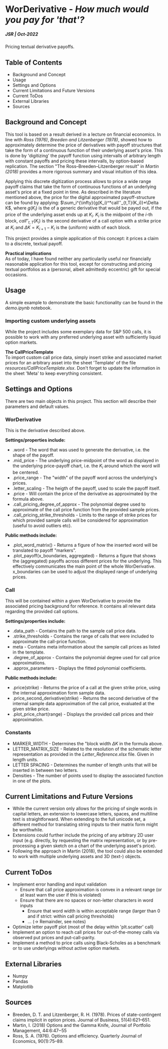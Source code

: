 # WorDerivative - *How much would you pay for 'that'?*

##### JSR | Oct-2022

Pricing textual derivative payoffs.

## Table of Contents

- Background and Concept
- Usage
- Settings and Options
- Current Limitations and Future Versions
- Current ToDos
- External Libraries
- Sources

## Background and Concept
This tool is based on a result derived in a lecture on financial economics. In line with *Ross (1976)*, *Breeden and Litzenberger (1978)*, showed how to approximately determine the price of derivatives with payoff structures that take the form of a continuous function of their underlying asset's price. This is done by 'digitizing' the payoff function using  intervalls of arbitrary length with constant payoffs and pricing these intervalls, by option-based replication. The section "The Ross–Breeden–Litzenberger result" in *Martin (2018)* provides a more rigorous summary and visual intuition of this idea. </br>

Applying this discrete digitization process allows to price a wide range payoff claims that take the form of continuous functions of an underlying asset's price at a fixed point in time.
As described in the literature mentioned above, the price for the digital approximated payoff-structure can be found by applying:
$\sum_i^{\infty}{g(K_i)^*call''_{t,T}(K_i)}*\Delta K$,
where $g(K_i)$ is the of a generic derivative that would be payed out, if the price of the underlying asset ends up at $K_i$. $K_i$ is the midpoint of the $i$-th block, $call''_{t,T}(K_i)$ is the second derivative of a call option with a strike price at $K_i$ and $\Delta K = K_{i+1} - K_i$ is the (uniform) width of each block.

This project provides a simple application of this concept: it prices a claim to a discrete, textual payoff.

**Practical implications** </br>
As of today, I have found neither any particularily useful nor financially reasonable application for this tool, except for constructing and pricing textual portfolios as a (personal, albeit admittedly eccentric) gift for special occasions.

## Usage

A simple example to demonstrate the basic functionality can be found in the *demo.ipynb* notebook.

### Importing custom underlying assets

While the project includes some exemplary data for S&P 500 calls, it is possible to work with any preferred underlying asset with sufficiently liquid option markets.

**The CallPriceTemplate** </br>
To import custom call price data, simply insert strike and associated market prices for an arbitrary asset into the sheet 'Template' of the file *resources/CallPriceTemplate.xlsx*. Don't forget to update the information in the sheet 'Meta' to keep everything consistent. 

## Settings and Options

There are two main objects in this project. This section will describe their parameters and default values. 

### WorDerivative

This is the derivative described above.

**Settings/properties include:**

- .word - The word that was used to generate the derivative, i.e. the shape of the payoff. 
- .mid_price - The underlying price-midpoint of the word as displayed in the underlying price-payoff chart, i.e. the $K_i$ around which the word will be centered.
- .price_range - The "width" of the payoff word across the underlying's prices.
- .letter_scaling - The heigth of the payoff, used to scale the payoff itself.
- .price - Will contain the price of the derivative as approximated by the formula above. 
- .call_pricing_degree_of_approx - The polynomial degree used to approximate of the call price function from the provided sample prices.
- .call_pricing_strike_thresholds - Limits to the range of strike prices for which provided sample calls will be considered for approximation (useful to avoid outliers etc).
  
**Public methods include:**

- .plot_word_matrix() - Returns a figure of how the inserted word will be translated to payoff "markers".
- .plot_payoff(x_boundaries, aggregated) - Returns a figure that shows the (aggregated) payoffs across different prices for the underlying. This effectively communicates the main point of the whole WorDerivative. x_boundaries can be used to adjust the displayed range of underlying prices.

### Call

This will be contained within a given WorDerivative to provide the associated pricing background for reference. It contains all relevant data regarding the provided call options.

**Settings/properties include:**

- .data_path - Contains the path to the sample call price data.
- .strike_thresholds - Contains the range of calls that were included to approximate the call-price function.
- meta - Contains meta information about the sample call prices as listed in the template.
- .degree_of_approx - Contains the polynomial degree used for call price approximations.
- .approx_parameters - Displays the fitted polynomial coefficients.

**Public methods include:**

- .price(strike) - Returns the price of a call at the given strike price, using the internal approximation form sample data.
- .price_second_derivative(strike) - Returns the second derivative of the internal sample data approximation of the call price, evaluated at the given strike price.
- .plot_price_chart(range) - Displays the provided call prices and their approximation.

### Constants

- MARKER_WIDTH - Determines the "block width $\Delta K$ in the formula above.
- LETTER_MATRIX_SIZE - Related to the resolution of the schematic letter representation as provided in the *Letter_Reference.xlsx* file. Given in length units.
- LETTER SPACING - Determines the number of length units that will be inserted in between two letters.
- Densities - The number of points used to display the associated function in one of the plots.

## Current Limitations and Future Versions

- While the current version only allows for the pricing of single words in capital letters, an extension to lowercase letters, spaces, and multiline text is straightforward. When extending to the full unicode set, a different method for translating string inputs to their matrix form might be worthwhile.
- Extensions could further include the pricing of any arbitrary 2D user input (e.g. directly, by requesting the matrix representation, or by pre-processing a given sketch on a chart of the underlying asset's price).
- Following the approach in Martin (2018), the tool could also be extended to work with multiple underlying assets and 3D (text-) objects.

## Current ToDos

- Implement error handling and input validation
  - Ensure that call price approximation is convex in a relevant range (or at least warn the user if this is violated)
  - Ensure that there are no spaces or non-letter characters in word inputs
    - Ensure that word width is within acceptable range (larger than 0 and if strict: within call pricing thresholds)
    - ... (-> Remainder, see notes)
- Optimize letter payoff plot (most of the delay within 'plt.scatter' call)
- Implement an option to reach call prices for out-of-the-money calls via observed put prices and put-call-parity.
- Implement a method to price calls using Black-Scholes as a benchmark or to use underlyings without active option markets.

## External Libraries

- Numpy
- Pandas
- Matplotlib

## Sources

- Breeden, D. T. and Litzenberger, R. H. (1978). Prices of state-contingent claims implicit in option prices. Journal of Business, 51(4):621–651.
- Martin, I. (2018) Options and the Gamma Knife, Journal of Portfolio Management, 44:6:47‒55
- Ross, S. A. (1976). Options and efficiency. Quarterly Journal of Economics, 90(1):75–89.